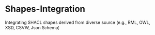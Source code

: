 # Shapes-Integration
Integrating SHACL shapes derived from diverse source (e.g., RML, OWL, XSD, CSVW, Json Schema)
